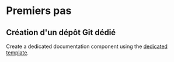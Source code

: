 # Premiers pas

## Création d'un dépôt Git dédié



Create a dedicated documentation component using the [dedicated template](/create/templates/react-ssr-template). 
